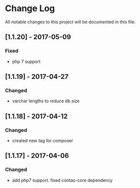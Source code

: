 # Change Log
All notable changes to this project will be documented in this file.

## [1.1.20] - 2017-05-09

### Fixed
- php 7 support

## [1.1.19] - 2017-04-27

### Changed
- varchar lengths to reduce db size

## [1.1.18] - 2017-04-12

### Changed
- created new tag for composer

## [1.1.17] - 2017-04-06

### Changed
- add php7 support. fixed contao-core dependency
